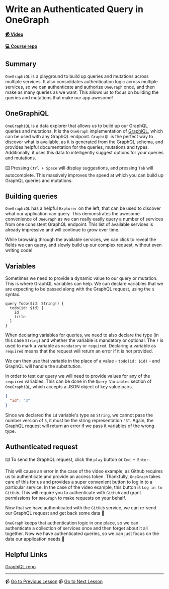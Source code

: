 # Write an Authenticated Query in OneGraph

**[📹 Video](https://egghead.io/lessons/graphql-write-an-authenticated-query-in-onegraph)**

**[💻 Course repo](https://github.com/theianjones/egghead-graphql-subscriptions)**

## Summary

`OneGraphiQL` is a playground to build up queries and mutations across multiple services. It also consolidates authentication logic across multiple services, so we can authenticate and authorize `OneGraph` once, and then make as many queries as we want. This allows us to focus on building the queries and mutations that make our app awesome!

## OneGraphiQL

`OneGraphiQL` is a data explorer that allows us to build up our GraphQL queries and mutations. It is the `OneGraph` implementation of [GraphiQL](https://github.com/graphql/graphiql), which can be used with any GraphQL endpoint. `GraphiQL` is the perfect way to discover what is available, as it is generated from the GraphQL schema, and provides helpful documentation for the queries, mutations and types. Additionally, it uses this data to intelligently suggest options for your queries and mutations.

⌨️ Pressing `Ctrl + Space` will display suggestions, and pressing `Tab` will autocomplete. This massively improves the speed at which you can build up GraphQL queries and mutations.

## Building queries

`OneGraphiQL` has a helpful `Explorer` on the left, that can be used to discover what our application can query. This demonstrates the awesome convenience of `OneGraph` as we can really easily query a number of services from one consistent GraphQL endpoint. This list of available services is already impressive and will continue to grow over time.

While browsing through the available services, we can click to reveal the fields we can query, and slowly build up our complex request, without even writing code!

## Variables

Sometimes we need to provide a dynamic value to our query or mutation. This is where GraphQL variables can help. We can declare variables that we are expecting to be passed along with the GraphQL request, using the `$` syntax.

```gql
query Todo($id: String!) {
  todo(id: $id) {
    id
    title
  }
}
```

When declaring variables for queries, we need to also declare the type (in this case `String`) and whether the variable is mandatory or optional. The `!` is used to mark a variable as `mandatory` or `required`. Declaring a variable as `required` means that the request will return an error if it is not provided.

We can then use that variable in the place of a value - `todo(id: $id)` - and GraphQL will handle the substitution.

In order to test our query we will need to provide values for any of the `required` variables. This can be done in the `Query Variables` section of `OneGraphiQL`, which accepts a JSON object of key value pairs.

```json
{
  "id": "3"
}
```

Since we declared the `id` variable's type as `String`, we cannot pass the number version of `3`, it must be the string representation `"3"`. Again, the GraphQL request will return an error if we pass it variables of the wrong type.

## Authenticated request

⌨️ To send the GraphQL request, click the `play` button or `Cmd + Enter`.

This will cause an error in the case of the video example, as Github requires us to authenticate and provide an access token. Thankfully, `OneGraph` takes care of this for us and provides a super convenient button to log in to a particular service. In the case of the video example, this button is `Log in to GitHub`. This will require you to authenticate with `GitHub` and grant permissions for `OneGraph` to make requests on your behalf.

Now that we have authenticated with the `GitHub` service, we can re-send our GraphQL request and get back some data 🎉

`OneGraph` keeps that authentication logic in one place, so we can authenticate a collection of services once and then forget about it all together. Now we have authenticated queries, so we can just focus on the data our application needs 🥳

## Helpful Links

[GraphiQL repo](https://github.com/graphql/graphiql)

---

📹 [Go to Previous Lesson](https://egghead.io/lessons/graphql-query-multiple-services-with-urqls-graphql-client)
📹 [Go to Next Lesson](https://egghead.io/lessons/graphql-write-an-authenticated-graphql-query-in-a-react-app-with-urql)
